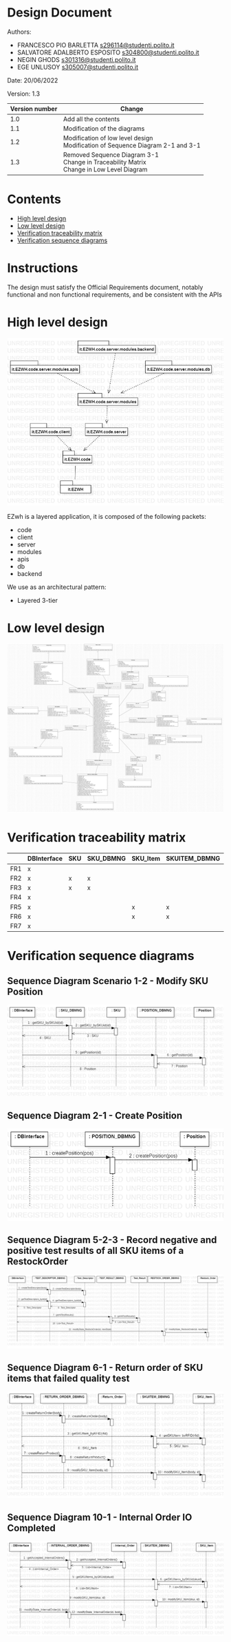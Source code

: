 # Design Document 


Authors: 
- FRANCESCO PIO BARLETTA 			s296114@studenti.polito.it 
- SALVATORE ADALBERTO ESPOSITO   	s304800@studenti.polito.it
- NEGIN GHODS				        s301316@studenti.polito.it 
- EGE UNLUSOY 				        s305007@studenti.polito.it 


Date: 20/06/2022

Version: 1.3

| Version number | Change                       |
|----------------|------------------------------|
| 1.0            | Add all the contents         |
| 1.1            | Modification of the diagrams |
| 1.2            | Modification of low level design <br> Modification of Sequence Diagram 2-1 and 3-1 |
| 1.3            | Removed Sequence Diagram 3-1 <br> Change in Traceability Matrix <br> Change in Low Level Diagram|
# Contents

- [High level design](#package-diagram)
- [Low level design](#class-diagram)
- [Verification traceability matrix](#verification-traceability-matrix)
- [Verification sequence diagrams](#verification-sequence-diagrams)

# Instructions

The design must satisfy the Official Requirements document, notably functional and non functional requirements, and be consistent with the APIs

# High level design 

<img src="Images/HighLev.png" alt="Package Diagram" style=""/>

EZwh is a layered application, it is composed of the following packets: 

- code
- client
- server
- modules
- apis
- db
- backend 

We use as an architectural pattern:

- Layered 3-tier

# Low level design

<img src="Images/LowLev.png" alt="LLD" style=""/>


# Verification traceability matrix

|     | DBInterface | SKU | SKU_DBMNG | SKU_Item | SKUITEM_DBMNG | Position | POSITION_DBMNG | Test_Descriptor | TEST_DESCRIPTOR_DBMNG | Test_Result | TEST_RESULT_DBMNG | User | USER_DBMNG | Restock_Order | RESTOCK_ORDER_DBMNG | Products | Return_Order | RETURN_ORDER_DBMNG | Internal_Order | INTERNAL_ORDER_DBMNG | Item | ITEM_DBMNG |
|-----|-------------|-----|-----------|----------|---------------|----------|----------------|-----------------|-----------------------|-------------|-------------------|------|------------|---------------|---------------------|----------|--------------|--------------------|----------------|----------------------|------|------------|
| FR1 | x           |     |           |          |               |          |                |                 |                       |             |                   | x    | x          |               |                     |          |              |                    |                |                      |      |            |
| FR2 | x           | x   | x         |          |               |          |                |                 |                       |             |                   |      |            |               |                     |          |              |                    |                |                      |      |            |
| FR3 | x           | x   | x         |          |               | x        | x              | x               | x                     |             |                   |      |            |               |                     |          |              |                    |                |                      |      |            |
| FR4 | x           |     |           |          |               |          |                |                 |                       |             |                   | x    | x          |               |                     |          |              |                    |                |                      |      |            |
| FR5 | x           |     |           | x        | x             |          |                |                 |                       | x           | x                 |      |            | x             | x                   | x        | x            | x                  |                |                      |      |            |
| FR6 | x           |     |           |    x     |        x      |          |                |                 |                       |             |                   |      |            |               |                     |          |              |                    | x              | x                    |      |            |
| FR7 | x           |     |           |          |               |          |                |                 |                       |             |                   |      |            |               |                     |          |              |                    |                |                      | x    | x          |

# Verification sequence diagrams 

## Sequence Diagram Scenario 1-2 - Modify SKU Position
<img src="Images/seq1-2.png" alt="" style=""/>

## Sequence Diagram 2-1 - Create Position
<img src="Images/seq2-1.png" alt="" style=""/>

## Sequence Diagram 5-2-3 - Record negative and positive test results of all SKU items of a RestockOrder
<img src="Images/seq5-2-3.png" alt="" style=""/>

## Sequence Diagram 6-1 - Return order of SKU items that failed quality test
<img src="Images/seq6-1.png" alt="" style=""/>

## Sequence Diagram 10-1 - Internal Order IO Completed
<img src="Images/seq10-1.png" alt="" style=""/>

